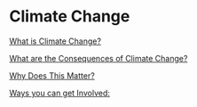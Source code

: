 # Climate Change

[What is Climate Change?](https://anl059.github.io/syn1-climate-change/overview.html)

[What are the Consequences of Climate Change?](https://anl059.github.io/syn1-climate-change/consequences.html)

[Why Does This Matter?](https://anl059.github.io/syn1-climate-change/matters.html)

[Ways you can get Involved:](https://anl059.github.io/syn1-climate-change/getinvolved.html)
